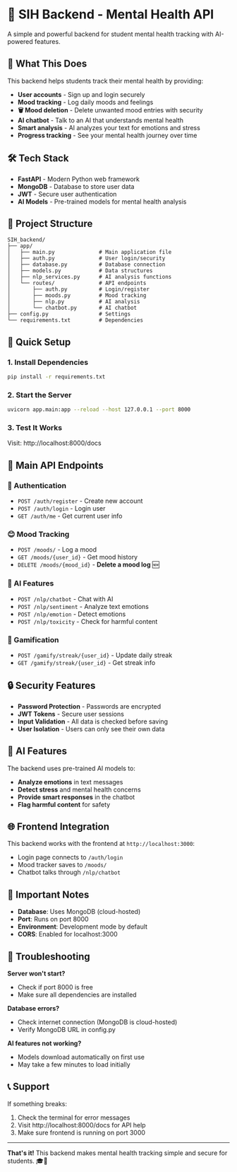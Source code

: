 ﻿# 🧠 SIH Backend - Mental Health API

A simple and powerful backend for student mental health tracking with AI-powered features.

## 🚀 What This Does

This backend helps students track their mental health by providing:
- **User accounts** - Sign up and login securely
- **Mood tracking** - Log daily moods and feelings
- **🗑️ Mood deletion** - Delete unwanted mood entries with security
- **AI chatbot** - Talk to an AI that understands mental health
- **Smart analysis** - AI analyzes your text for emotions and stress
- **Progress tracking** - See your mental health journey over time

## 🛠️ Tech Stack

- **FastAPI** - Modern Python web framework
- **MongoDB** - Database to store user data
- **JWT** - Secure user authentication
- **AI Models** - Pre-trained models for mental health analysis

## 📁 Project Structure

```
SIH_backend/
├── app/
│   ├── main.py              # Main application file
│   ├── auth.py              # User login/security
│   ├── database.py          # Database connection
│   ├── models.py            # Data structures
│   ├── nlp_services.py      # AI analysis functions
│   └── routes/              # API endpoints
│       ├── auth.py          # Login/register
│       ├── moods.py         # Mood tracking
│       ├── nlp.py           # AI analysis
│       └── chatbot.py       # AI chatbot
├── config.py                # Settings
└── requirements.txt         # Dependencies
```

## 🔧 Quick Setup

### 1. Install Dependencies
```bash
pip install -r requirements.txt
```

### 2. Start the Server
```bash
uvicorn app.main:app --reload --host 127.0.0.1 --port 8000
```

### 3. Test It Works
Visit: http://localhost:8000/docs

## 📡 Main API Endpoints

### 🔐 Authentication
- `POST /auth/register` - Create new account
- `POST /auth/login` - Login user
- `GET /auth/me` - Get current user info

### 😊 Mood Tracking
- `POST /moods/` - Log a mood
- `GET /moods/{user_id}` - Get mood history
- `DELETE /moods/{mood_id}` - **Delete a mood log** 🆕

### 🤖 AI Features
- `POST /nlp/chatbot` - Chat with AI
- `POST /nlp/sentiment` - Analyze text emotions
- `POST /nlp/emotion` - Detect emotions
- `POST /nlp/toxicity` - Check for harmful content

### 🎯 Gamification
- `POST /gamify/streak/{user_id}` - Update daily streak
- `GET /gamify/streak/{user_id}` - Get streak info

## 🔒 Security Features

- **Password Protection** - Passwords are encrypted
- **JWT Tokens** - Secure user sessions
- **Input Validation** - All data is checked before saving
- **User Isolation** - Users can only see their own data

## 🧠 AI Features

The backend uses pre-trained AI models to:
- **Analyze emotions** in text messages
- **Detect stress** and mental health concerns
- **Provide smart responses** in the chatbot
- **Flag harmful content** for safety

## 🌐 Frontend Integration

This backend works with the frontend at `http://localhost:3000`:
- Login page connects to `/auth/login`
- Mood tracker saves to `/moods/`
- Chatbot talks through `/nlp/chatbot`

## 🚨 Important Notes

- **Database**: Uses MongoDB (cloud-hosted)
- **Port**: Runs on port 8000
- **Environment**: Development mode by default
- **CORS**: Enabled for localhost:3000

## 🐛 Troubleshooting

**Server won't start?**
- Check if port 8000 is free
- Make sure all dependencies are installed

**Database errors?**
- Check internet connection (MongoDB is cloud-hosted)
- Verify MongoDB URL in config.py

**AI features not working?**
- Models download automatically on first use
- May take a few minutes to load initially

## 📞 Support

If something breaks:
1. Check the terminal for error messages
2. Visit http://localhost:8000/docs for API help
3. Make sure frontend is running on port 3000

---

**That's it!** This backend makes mental health tracking simple and secure for students. 🎓💚
